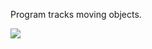 Program tracks moving objects.

![](https://github.com/NataliaNadolna/Object-Tracking/blob/main/result.gif)
